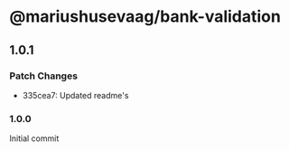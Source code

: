 # @mariushusevaag/bank-validation

## 1.0.1

### Patch Changes

- 335cea7: Updated readme's

### 1.0.0

Initial commit
